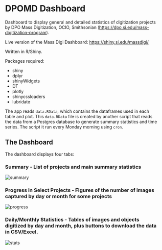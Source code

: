 # DPOMD Dashboard

Dashboard to display general and detailed statistics of digitization projects by DPO Mass Digitization, OCIO, Smithsonian (https://dpo.si.edu/mass-digitization-program).

Live version of the Mass Digi Dashboard: https://shiny.si.edu/massdigi/

Written in R/Shiny. 

Packages required:

 * shiny
 * dplyr
 * shinyWidgets
 * DT
 * plotly
 * shinycssloaders
 * lubridate

The app reads `data.RData`, which contains the dataframes used in each table and plot. This `data.RData` file is created by another script that reads the data from a Postgres database to generate summary statistics and time series. The script it run every Monday morning using `cron`.

## The Dashboard

The dashboard displays four tabs:

### Summary - List of projects and main summary statistics

![summary](https://user-images.githubusercontent.com/2302171/81701791-788ff080-9438-11ea-97b8-d3eb4ebcebdf.png)

### Progress in Select Projects - Figures of the number of images captured by day or month for some projects

![progress](https://user-images.githubusercontent.com/2302171/81701798-7af24a80-9438-11ea-934c-d1e203032730.png)

### Daily/Monthly Statistics - Tables of images and objects digitized by day and month, plus buttons to download the data in CSV/Excel.

![stats](https://user-images.githubusercontent.com/2302171/81701802-7cbc0e00-9438-11ea-949d-276e82a60c6a.png)

